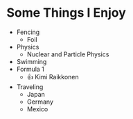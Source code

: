 # Some Things I Enjoy
* Fencing
  * Foil
* Physics
  * Nuclear and Particle Physics
* Swimming
* Formula 1
  * :+1: Kimi Raikkonen
* Traveling
  * Japan
  * Germany
  * Mexico
